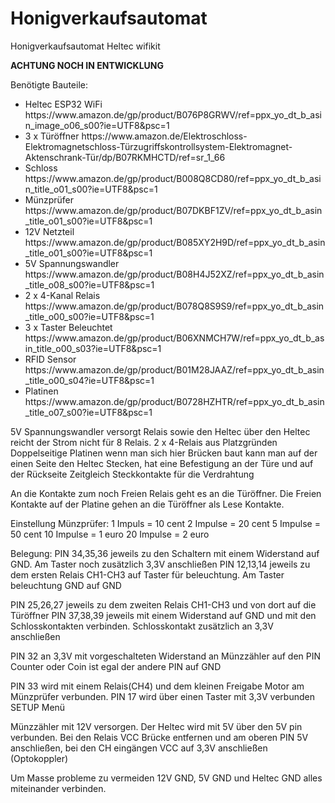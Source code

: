 # Honigverkaufsautomat
Honigverkaufsautomat Heltec wifikit

<strong>ACHTUNG NOCH IN ENTWICKLUNG</strong>


Benötigte Bauteile:

<ul>
  <li>Heltec ESP32 WiFi https://www.amazon.de/gp/product/B076P8GRWV/ref=ppx_yo_dt_b_asin_image_o06_s00?ie=UTF8&psc=1</li>
  <li>3 x Türöffner https://www.amazon.de/Elektroschloss-Elektromagnetschloss-Türzugriffskontrollsystem-Elektromagnet-Aktenschrank-Tür/dp/B07RKMHCTD/ref=sr_1_66</li>
  <li>Schloss https://www.amazon.de/gp/product/B008Q8CD80/ref=ppx_yo_dt_b_asin_title_o01_s00?ie=UTF8&psc=1</li>
  <li>Münzprüfer https://www.amazon.de/gp/product/B07DKBF1ZV/ref=ppx_yo_dt_b_asin_title_o01_s00?ie=UTF8&psc=1</li>
  <li>12V Netzteil https://www.amazon.de/gp/product/B085XY2H9D/ref=ppx_yo_dt_b_asin_title_o01_s00?ie=UTF8&psc=1</li>
  <li>5V Spannungswandler https://www.amazon.de/gp/product/B08H4J52XZ/ref=ppx_yo_dt_b_asin_title_o08_s00?ie=UTF8&psc=1</li>
  <li>2 x 4-Kanal Relais https://www.amazon.de/gp/product/B078Q8S9S9/ref=ppx_yo_dt_b_asin_title_o00_s00?ie=UTF8&psc=1</li>
  <li>3 x Taster Beleuchtet https://www.amazon.de/gp/product/B06XNMCH7W/ref=ppx_yo_dt_b_asin_title_o00_s03?ie=UTF8&psc=1</li>
  <li>RFID Sensor https://www.amazon.de/gp/product/B01M28JAAZ/ref=ppx_yo_dt_b_asin_title_o00_s04?ie=UTF8&psc=1</li>
  <li>Platinen https://www.amazon.de/gp/product/B0728HZHTR/ref=ppx_yo_dt_b_asin_title_o07_s00?ie=UTF8&psc=1</li>
</ul>

5V Spannungswandler versorgt Relais sowie den Heltec über den Heltec reicht der Strom nicht für 8 Relais.
2 x 4-Relais aus Platzgründen
Doppelseitige Platinen wenn man sich hier Brücken baut kann man auf der einen Seite den Heltec Stecken, hat eine Befestigung an der Türe und auf der Rückseite Zeitgleich Steckkontakte für die Verdrahtung


An die Kontakte zum noch Freien Relais geht es an die Türöffner.
Die Freien Kontakte auf der Platine gehen an die Türöffner als Lese Kontakte.


Einstellung Münzprüfer:
1 Impuls = 10 cent
2 Impulse = 20 cent
5 Impulse = 50 cent
10 Impulse = 1 euro
20 Impulse = 2 euro


Belegung:
PIN 34,35,36 jeweils zu den Schaltern mit einem Widerstand auf GND. Am Taster noch zusätzlich 3,3V anschließen
PIN 12,13,14 jeweils zu dem ersten Relais CH1-CH3 auf Taster für beleuchtung. Am Taster beleuchtung GND auf GND

PIN 25,26,27 jeweils zu dem zweiten Relais CH1-CH3 und von dort auf die Türöffner
PIN 37,38,39 jeweils mit einem Widerstand auf GND und mit den Schlosskontakten verbinden. Schlosskontakt zusätzlich an 3,3V anschließen

PIN 32 an 3,3V mit vorgeschalteten Widerstand an Münzzähler auf den PIN Counter oder Coin ist egal der andere PIN auf GND

PIN 33 wird mit einem Relais(CH4) und dem kleinen Freigabe Motor am Münzprüfer verbunden.
PIN 17 wird über einen Taster mit 3,3V verbunden SETUP Menü

Münzzähler mit 12V versorgen.
Der Heltec wird mit 5V über den 5V pin verbunden.
Bei den Relais VCC Brücke entfernen und am oberen PIN 5V anschließen, bei den CH eingängen VCC auf 3,3V anschließen (Optokoppler)

Um Masse probleme zu vermeiden 12V GND, 5V GND und Heltec GND alles miteinander verbinden.
